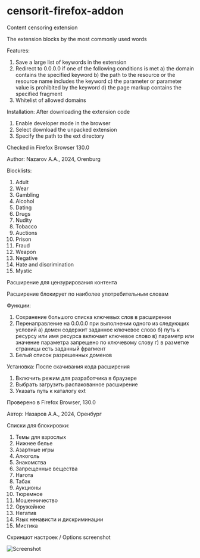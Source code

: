# censorit-firefox-addon

Content censoring extension

The extension blocks by the most commonly used words

Features:

1. Save a large list of keywords in the extension
2. Redirect to 0.0.0.0 if one of the following conditions is met
a) the domain contains the specified keyword
b) the path to the resource or the resource name includes the keyword
c) the parameter or parameter value is prohibited by the keyword
d) the page markup contains the specified fragment
3. Whitelist of allowed domains

Installation: After downloading the extension code
1) Enable developer mode in the browser
2) Select download the unpacked extension
3) Specify the path to the ext directory

Checked in Firefox Browser 130.0

Author: Nazarov A.A., 2024, Orenburg

Blocklists:
1) Adult
2) Wear
3) Gambling
4) Alcohol
5) Dating
6) Drugs
7) Nudity
8) Tobacco
9) Auctions
10) Prison
11) Fraud
12) Weapon
13) Negative
14) Hate and discrimination
15) Mystic

Расширение для цензурирования контента

Расширение блокирует по наиболее употребительным словам

Функции:

1. Сохранение большого списка ключевых слов в расширении
2. Перенаправление на 0.0.0.0 при выполнении одного из следующих условий
а) домен содержит заданное ключевое слово
б) путь к ресурсу или имя ресурса включает ключевое слово
в) параметр или значение параметра запрещено по ключевому слову
г) в разметке страницы есть заданный фрагмент
3. Белый список разрешенных доменов

Установка: После скачивания кода расширения
1) Включить режим для разработчика в браузере
2) Выбрать загрузить распакованное расширение
3) Указать путь к каталогу ext

Проверено в Firefox Browser, 130.0

Автор: Назаров А.А., 2024, Оренбург

Списки для блокировки:

1) Темы для взрослых
2) Нижнее белье
3) Азартные игры
4) Алкоголь
5) Знакомства
6) Запрещенные вещества
7) Нагота
8) Табак
9) Аукционы
10) Тюремное
11) Мошенничество
12) Оружейное
13) Негатив
14) Язык ненависти и дискриминации
15) Мистика

Скриншот настроек / Options screenshot

![Screenshot](https://dl.dropbox.com/scl/fi/bhts1bh8s82grq4rlrv1m/firefox_censorit_upd1_1.png?rlkey=ihjkwr3fzvce681vwe09vbkba&st=wjhq43k7)

